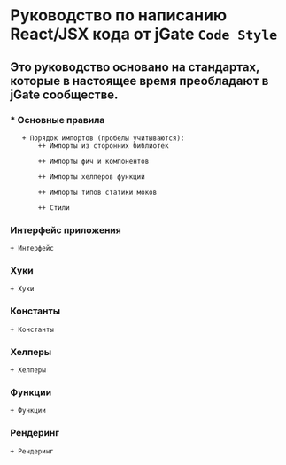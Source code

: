 # Руководство по написанию React/JSX кода от jGate `Code Style`

## Это руководство основано на стандартах, которые в настоящее время преобладают в jGate сообществе.

### * Основные правила
       + Порядок импортов (пробелы учитываются):
           ++ Импорты из сторонних библиотек
 
           ++ Импорты фич и компонентов

           ++ Импорты хелперов функций

           ++ Импорты типов статики моков

           ++ Стили


### Интерфейс приложения
    + Интерфейс

 
### Хуки
    + Хуки

### Константы
    + Константы

### Хелперы
    + Хелперы

### Функции
    + Функции

### Рендеринг
    + Рендеринг
